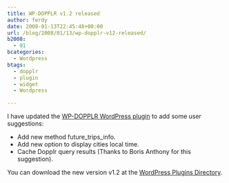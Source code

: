 ```yaml
---
title: WP-DOPPLR v1.2 released
author: ferdy
date: 2008-01-13T22:45:48+00:00
url: /blog/2008/01/13/wp-dopplr-v12-released/
b2008:
  - 01
bcategories:
  - Wordpress
btags:
  - dopplr
  - plugin
  - widget
  - Wordpress

---
```

I have updated the [WP-DOPPLR WordPress plugin][1] to add some user suggestions:

  * Add new method future\_trips\_info.
  * Add new option to display cities local time.
  * Cache Dopplr query results (Thanks to Boris Anthony for this suggestion).

You can download the new version v1.2 at the [WordPress Plugins Directory][2].

 [1]: http://www.rodenas.org/blog/2007/10/09/wp-dopplr/
 [2]: http://wordpress.org/extend/plugins/wp-dopplr/